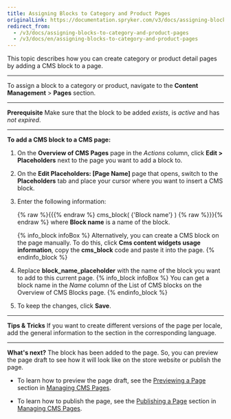 ```yaml
---
title: Assigning Blocks to Category and Product Pages
originalLink: https://documentation.spryker.com/v3/docs/assigning-blocks-to-category-and-product-pages
redirect_from:
  - /v3/docs/assigning-blocks-to-category-and-product-pages
  - /v3/docs/en/assigning-blocks-to-category-and-product-pages
---
```


This topic describes how you can create category or product detail pages by adding a CMS block to a page.
***
To assign a block to a category or product, navigate to the  **Content Management** > **Pages** section.
***
**Prerequisite**
 Make sure that the block to be added _exists_, is _active_ and has _not expired_.
 ***
**To add a CMS block to a CMS page:**
1. On the **Overview of CMS Pages** page in the _Actions_ column, click **Edit > Placeholders** next to the page you want to add a block to. 
2. On the **Edit Placeholders: [Page Name]** page that opens, switch to the **Placeholders** tab and place your cursor where you want to insert a CMS block.
3. Enter the following information:

    {% raw %}{{{% endraw %} cms_block( {'Block name'} ) {% raw %}}}{% endraw %} where **Block name** is a name of the block.

    {% info_block infoBox %}
Alternatively, you can create a CMS block on the page manually. To do this, click **Cms content widgets usage information**, copy the **cms_block** code and paste it into the page.
{% endinfo_block %}
    
4. Replace **block_name_placeholder** with the name of the block you want to add to this current page. 
{% info_block infoBox %}
 You can get a block name in the _Name_ column of the List of CMS blocks on the Overview of CMS Blocks page.
{% endinfo_block %}
5. To keep the changes, click **Save**.
***
**Tips & Tricks**
If you want to create different versions of the page per locale, add the general information to the section in the corresponding language.
***
**What's next?**
The block has been added to the page. So, you can preview the page draft to see how it will look like on the store website or publish the page.

* To learn how to preview the page draft, see the [Previewing a Page](https://documentation.spryker.com/v4/docs/managing-cms-pages#previewing-cms-pages) section in [Managing CMS Pages](/docs/scos/user/user-guides/202001.0/back-office-user-guide/content-management/pages/managing-cms-pages.html).

* To learn how to publish the page, see the [Publishing a Page](https://documentation.spryker.com/v4/docs/managing-cms-pages#publishing-a-page) section in [Managing CMS Pages](/docs/scos/user/user-guides/202001.0/back-office-user-guide/content-management/pages/managing-cms-pages.html).
